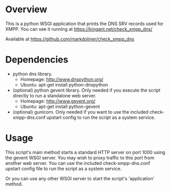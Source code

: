 Overview
========
This is a python WSGI application that prints the DNS SRV records used
for XMPP. You can see it running at https://kingant.net/check_xmpp_dns/

Available at https://github.com/markdoliner/check_xmpp_dns


Dependencies
============
* python dns library.
  * Homepage: http://www.dnspython.org/
  * Ubuntu: apt-get install python-dnspython
* (optional) python gevent library. Only needed if you execute the
  script directly to run a standalone web server.
  * Homepage: http://www.gevent.org/
  * Ubuntu: apt-get install python-gevent
* (optional) gunicorn. Only needed if you want to use the included
  check-xmpp-dns.conf upstart config to run the script as a system service.


Usage
=====
This script's main method starts a standard HTTP server on port 1000 using
the gevent WSGI server. You may wish to proxy traffic to this port from
another web server. You can use the included check-xmpp-dns.conf upstart
config file to run the script as a system service.

Or you can use any other WSGI server to start the script's 'application'
method.
